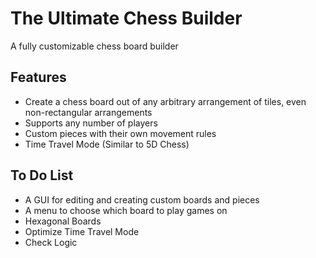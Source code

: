 # The Ultimate Chess Builder
 A fully customizable chess board builder

 ## Features
 - Create a chess board out of any arbitrary arrangement of tiles, even non-rectangular arrangements
 - Supports any number of players
 - Custom pieces with their own movement rules
 - Time Travel Mode (Similar to 5D Chess)

 ## To Do List
 - A GUI for editing and creating custom boards and pieces
 - A menu to choose which board to play games on
 - Hexagonal Boards
 - Optimize Time Travel Mode
 - Check Logic